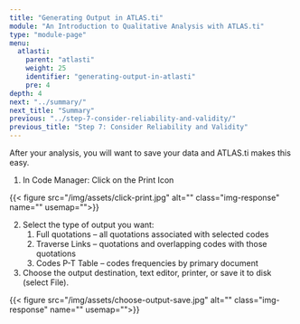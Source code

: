 ```yaml
---
title: "Generating Output in ATLAS.ti"
module: "An Introduction to Qualitative Analysis with ATLAS.ti"
type: "module-page"
menu:
  atlasti:
    parent: "atlasti"
    weight: 25
    identifier: "generating-output-in-atlasti"
    pre: 4
depth: 4
next: "../summary/"
next_title: "Summary"
previous: "../step-7-consider-reliability-and-validity/"
previous_title: "Step 7: Consider Reliability and Validity"
---
```

<div class="atlasti"><div class="pageblock"><p>After your analysis, you will want to save your data and ATLAS.ti makes this easy. </p>
<ol>
<li>In Code Manager: Click on the Print Icon</li>
</ol>
</div><div class="pageblock">
<div class="caption">
</div>
{{< figure src="/img/assets/click-print.jpg" alt="" class="img-response" name="" usemap="">}}</div><div class="pageblock"><ol start="2">
<li>Select the type of output you want:
    <ol>
<li>Full quotations – all quotations associated with selected codes</li>
<li>Traverse Links – quotations and overlapping codes with those quotations</li>
<li>Codes P-T Table – codes frequencies by primary document</li>
</ol>
</li>
<li>Choose the output destination, text editor, printer, or save it to disk (select File).</li>
</ol>
</div><div class="pageblock">
<div class="caption">
</div>
{{< figure src="/img/assets/choose-output-save.jpg" alt="" class="img-response" name="" usemap="">}}</div></div>
